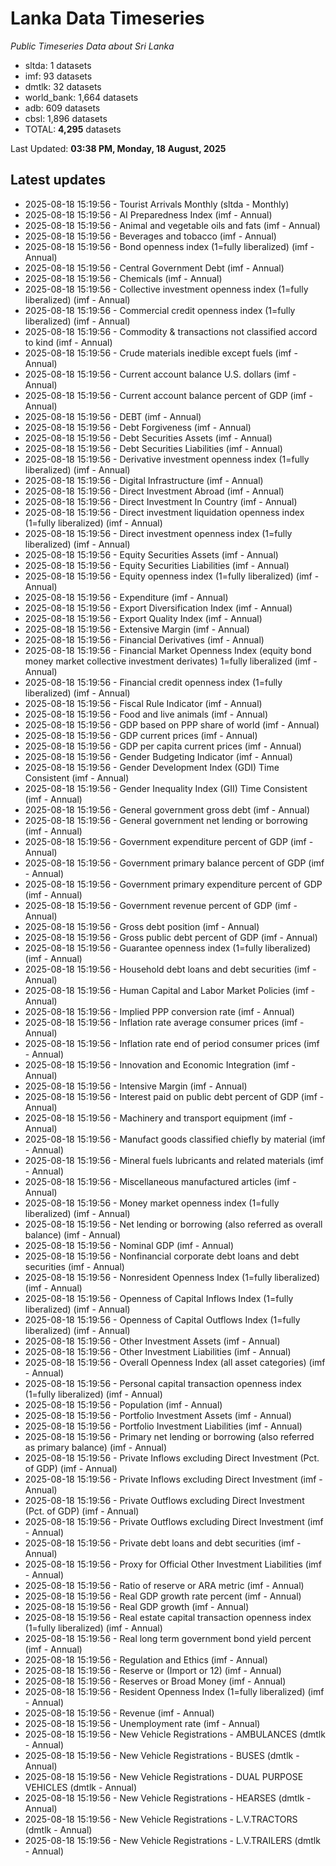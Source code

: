 # Lanka Data Timeseries
*Public Timeseries Data about Sri Lanka*

* sltda: 1 datasets
* imf: 93 datasets
* dmtlk: 32 datasets
* world_bank: 1,664 datasets
* adb: 609 datasets
* cbsl: 1,896 datasets
* TOTAL: **4,295** datasets

Last Updated: **03:38 PM, Monday, 18 August, 2025**

## Latest updates

* 2025-08-18 15:19:56 - Tourist Arrivals Monthly (sltda - Monthly)
* 2025-08-18 15:19:56 - AI Preparedness Index (imf - Annual)
* 2025-08-18 15:19:56 - Animal and vegetable oils and fats (imf - Annual)
* 2025-08-18 15:19:56 - Beverages and tobacco (imf - Annual)
* 2025-08-18 15:19:56 - Bond openness index (1=fully liberalized) (imf - Annual)
* 2025-08-18 15:19:56 - Central Government Debt (imf - Annual)
* 2025-08-18 15:19:56 - Chemicals (imf - Annual)
* 2025-08-18 15:19:56 - Collective investment openness index (1=fully liberalized) (imf - Annual)
* 2025-08-18 15:19:56 - Commercial credit openness index (1=fully liberalized) (imf - Annual)
* 2025-08-18 15:19:56 - Commodity & transactions not classified accord to kind (imf - Annual)
* 2025-08-18 15:19:56 - Crude materials inedible except fuels (imf - Annual)
* 2025-08-18 15:19:56 - Current account balance U.S. dollars (imf - Annual)
* 2025-08-18 15:19:56 - Current account balance percent of GDP (imf - Annual)
* 2025-08-18 15:19:56 - DEBT (imf - Annual)
* 2025-08-18 15:19:56 - Debt Forgiveness (imf - Annual)
* 2025-08-18 15:19:56 - Debt Securities Assets (imf - Annual)
* 2025-08-18 15:19:56 - Debt Securities Liabilities (imf - Annual)
* 2025-08-18 15:19:56 - Derivative investment openness index (1=fully liberalized) (imf - Annual)
* 2025-08-18 15:19:56 - Digital Infrastructure (imf - Annual)
* 2025-08-18 15:19:56 - Direct Investment Abroad (imf - Annual)
* 2025-08-18 15:19:56 - Direct Investment In Country (imf - Annual)
* 2025-08-18 15:19:56 - Direct investment liquidation openness index (1=fully liberalized) (imf - Annual)
* 2025-08-18 15:19:56 - Direct investment openness index (1=fully liberalized) (imf - Annual)
* 2025-08-18 15:19:56 - Equity Securities Assets (imf - Annual)
* 2025-08-18 15:19:56 - Equity Securities Liabilities (imf - Annual)
* 2025-08-18 15:19:56 - Equity openness index (1=fully liberalized) (imf - Annual)
* 2025-08-18 15:19:56 - Expenditure (imf - Annual)
* 2025-08-18 15:19:56 - Export Diversification Index (imf - Annual)
* 2025-08-18 15:19:56 - Export Quality Index (imf - Annual)
* 2025-08-18 15:19:56 - Extensive Margin (imf - Annual)
* 2025-08-18 15:19:56 - Financial Derivatives (imf - Annual)
* 2025-08-18 15:19:56 - Financial Market Openness Index (equity bond money market collective investment derivates) 1=fully liberalized (imf - Annual)
* 2025-08-18 15:19:56 - Financial credit openness index (1=fully liberalized) (imf - Annual)
* 2025-08-18 15:19:56 - Fiscal Rule Indicator (imf - Annual)
* 2025-08-18 15:19:56 - Food and live animals (imf - Annual)
* 2025-08-18 15:19:56 - GDP based on PPP share of world (imf - Annual)
* 2025-08-18 15:19:56 - GDP current prices (imf - Annual)
* 2025-08-18 15:19:56 - GDP per capita current prices (imf - Annual)
* 2025-08-18 15:19:56 - Gender Budgeting Indicator (imf - Annual)
* 2025-08-18 15:19:56 - Gender Development Index (GDI) Time Consistent (imf - Annual)
* 2025-08-18 15:19:56 - Gender Inequality Index (GII) Time Consistent (imf - Annual)
* 2025-08-18 15:19:56 - General government gross debt (imf - Annual)
* 2025-08-18 15:19:56 - General government net lending or borrowing (imf - Annual)
* 2025-08-18 15:19:56 - Government expenditure percent of GDP (imf - Annual)
* 2025-08-18 15:19:56 - Government primary balance percent of GDP (imf - Annual)
* 2025-08-18 15:19:56 - Government primary expenditure percent of GDP (imf - Annual)
* 2025-08-18 15:19:56 - Government revenue percent of GDP (imf - Annual)
* 2025-08-18 15:19:56 - Gross debt position (imf - Annual)
* 2025-08-18 15:19:56 - Gross public debt percent of GDP (imf - Annual)
* 2025-08-18 15:19:56 - Guarantee openness index (1=fully liberalized) (imf - Annual)
* 2025-08-18 15:19:56 - Household debt loans and debt securities (imf - Annual)
* 2025-08-18 15:19:56 - Human Capital and Labor Market Policies (imf - Annual)
* 2025-08-18 15:19:56 - Implied PPP conversion rate (imf - Annual)
* 2025-08-18 15:19:56 - Inflation rate average consumer prices (imf - Annual)
* 2025-08-18 15:19:56 - Inflation rate end of period consumer prices (imf - Annual)
* 2025-08-18 15:19:56 - Innovation and Economic Integration (imf - Annual)
* 2025-08-18 15:19:56 - Intensive Margin (imf - Annual)
* 2025-08-18 15:19:56 - Interest paid on public debt percent of GDP (imf - Annual)
* 2025-08-18 15:19:56 - Machinery and transport equipment (imf - Annual)
* 2025-08-18 15:19:56 - Manufact goods classified chiefly by material (imf - Annual)
* 2025-08-18 15:19:56 - Mineral fuels lubricants and related materials (imf - Annual)
* 2025-08-18 15:19:56 - Miscellaneous manufactured articles (imf - Annual)
* 2025-08-18 15:19:56 - Money market openness index (1=fully liberalized) (imf - Annual)
* 2025-08-18 15:19:56 - Net lending or borrowing (also referred as overall balance) (imf - Annual)
* 2025-08-18 15:19:56 - Nominal GDP (imf - Annual)
* 2025-08-18 15:19:56 - Nonfinancial corporate debt loans and debt securities (imf - Annual)
* 2025-08-18 15:19:56 - Nonresident Openness Index (1=fully liberalized) (imf - Annual)
* 2025-08-18 15:19:56 - Openness of Capital Inflows Index (1=fully liberalized) (imf - Annual)
* 2025-08-18 15:19:56 - Openness of Capital Outflows Index (1=fully liberalized) (imf - Annual)
* 2025-08-18 15:19:56 - Other Investment Assets (imf - Annual)
* 2025-08-18 15:19:56 - Other Investment Liabilities (imf - Annual)
* 2025-08-18 15:19:56 - Overall Openness Index (all asset categories) (imf - Annual)
* 2025-08-18 15:19:56 - Personal capital transaction openness index (1=fully liberalized) (imf - Annual)
* 2025-08-18 15:19:56 - Population (imf - Annual)
* 2025-08-18 15:19:56 - Portfolio Investment Assets (imf - Annual)
* 2025-08-18 15:19:56 - Portfolio Investment Liabilities (imf - Annual)
* 2025-08-18 15:19:56 - Primary net lending or borrowing (also referred as primary balance) (imf - Annual)
* 2025-08-18 15:19:56 - Private Inflows excluding Direct Investment (Pct. of GDP) (imf - Annual)
* 2025-08-18 15:19:56 - Private Inflows excluding Direct Investment (imf - Annual)
* 2025-08-18 15:19:56 - Private Outflows excluding Direct Investment (Pct. of GDP) (imf - Annual)
* 2025-08-18 15:19:56 - Private Outflows excluding Direct Investment (imf - Annual)
* 2025-08-18 15:19:56 - Private debt loans and debt securities (imf - Annual)
* 2025-08-18 15:19:56 - Proxy for Official Other Investment Liabilities (imf - Annual)
* 2025-08-18 15:19:56 - Ratio of reserve or ARA metric (imf - Annual)
* 2025-08-18 15:19:56 - Real GDP growth rate percent (imf - Annual)
* 2025-08-18 15:19:56 - Real GDP growth (imf - Annual)
* 2025-08-18 15:19:56 - Real estate capital transaction openness index (1=fully liberalized) (imf - Annual)
* 2025-08-18 15:19:56 - Real long term government bond yield percent (imf - Annual)
* 2025-08-18 15:19:56 - Regulation and Ethics (imf - Annual)
* 2025-08-18 15:19:56 - Reserve or (Import or 12) (imf - Annual)
* 2025-08-18 15:19:56 - Reserves or Broad Money (imf - Annual)
* 2025-08-18 15:19:56 - Resident Openness Index (1=fully liberalized) (imf - Annual)
* 2025-08-18 15:19:56 - Revenue (imf - Annual)
* 2025-08-18 15:19:56 - Unemployment rate (imf - Annual)
* 2025-08-18 15:19:56 - New Vehicle Registrations - AMBULANCES (dmtlk - Annual)
* 2025-08-18 15:19:56 - New Vehicle Registrations - BUSES (dmtlk - Annual)
* 2025-08-18 15:19:56 - New Vehicle Registrations - DUAL PURPOSE VEHICLES (dmtlk - Annual)
* 2025-08-18 15:19:56 - New Vehicle Registrations - HEARSES (dmtlk - Annual)
* 2025-08-18 15:19:56 - New Vehicle Registrations - L.V.TRACTORS (dmtlk - Annual)
* 2025-08-18 15:19:56 - New Vehicle Registrations - L.V.TRAILERS (dmtlk - Annual)